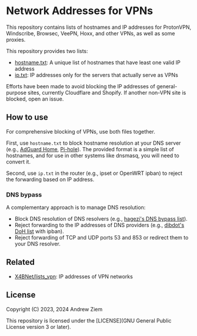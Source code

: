 # Network Addresses for VPNs

This repository contains lists of hostnames and IP addresses for ProtonVPN, Windscribe, Browsec, VeePN, Hoxx, and other VPNs, as well as some proxies.

This repository provides two lists:

* [hostname.txt](data/output/hostname.txt): A unique list of hostnames that have least one valid IP address
* [ip.txt](data/output/ip.txt): IP addresses only for the servers that actually serve as VPNs

Efforts have been made to avoid blocking the IP addresses of general-purpose sites, currently Cloudflare and Shopify. If another non-VPN site is blocked, open an issue.

## How to use

For comprehensive blocking of VPNs, use both files together.

First, use `hostname.txt` to block hostname resolution at your DNS server (e.g., [AdGuard Home](https://github.com/AdguardTeam/AdGuardHome), [Pi-hole](https://pi-hole.net/)). The provided format is a simple list of hostnames, and for use in other systems like dnsmasq, you will need to convert it.

Second, use `ip.txt` in the router (e.g., ipset or OpenWRT ipban) to reject the forwarding based on IP address. 

### DNS bypass

A complementary approach is to manage DNS resolution:

* Block DNS resolution of DNS resolvers (e.g., [hagezi's DNS bypass list](https://github.com/hagezi/dns-blocklists/?tab=readme-ov-file#bypass)).
* Reject forwarding to the IP addresses of DNS providers (e.g., [dibdot's DoH list](https://github.com/dibdot/DoH-IP-blocklists) with ipban).
* Reject forwarding of TCP and UDP ports 53 and 853 or redirect them to your DNS resolver.

## Related

* [X4BNet/lists_vpn](https://github.com/X4BNet/lists_vpn): IP addresses of VPN networks

## License

Copyright (C) 2023, 2024 Andrew Ziem

This repository is licensed under the [LICENSE](GNU General Public License version 3 or later).

